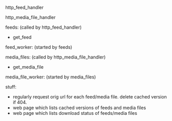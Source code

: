 
http_feed_handler

http_media_file_handler

feeds: (called by http_feed_handler)
 - get_feed

feed_worker: (started by feeds)

media_files: (called by http_media_file_handler)
 - get_media_file

media_file_worker: (started by media_files)


stuff:
 - regularly request orig url for each feed/media file. delete cached version if 404.
 - web page which lists cached versions of feeds and media files
 - web page which lists download status of feeds/media files
